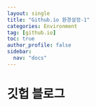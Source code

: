 ```yaml
---
layout: single
title: "Github.io 환경설정-1"
categories: Environment
tag: [github.io]
toc: true
author_profile: false
sidebar:
  nav: "docs"
---
```


# 깃헙 블로그 





